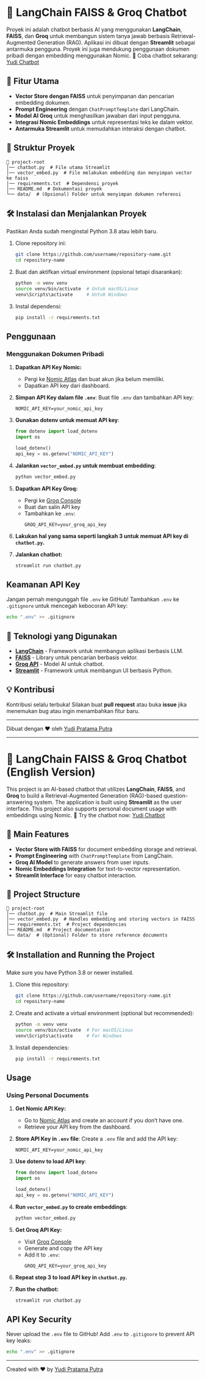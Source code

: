 # 📌 LangChain FAISS & Groq Chatbot

Proyek ini adalah chatbot berbasis AI yang menggunakan **LangChain**, **FAISS**, dan **Groq** untuk membangun sistem tanya jawab berbasis Retrieval-Augmented Generation (RAG). Aplikasi ini dibuat dengan **Streamlit** sebagai antarmuka pengguna.
Proyek ini juga mendukung penggunaan dokumen pribadi dengan embedding menggunakan Nomic.
🔗 Coba chatbot sekarang: [Yudi Chatbot](https://yudichatbot.streamlit.app/)

## 🚀 Fitur Utama
- **Vector Store dengan FAISS** untuk penyimpanan dan pencarian embedding dokumen.
- **Prompt Engineering** dengan `ChatPromptTemplate` dari LangChain.
- **Model AI Groq** untuk menghasilkan jawaban dari input pengguna.
- **Integrasi Nomic Embeddings** untuk representasi teks ke dalam vektor.
- **Antarmuka Streamlit** untuk memudahkan interaksi dengan chatbot.

## 📂 Struktur Proyek
```
📂 project-root
│── chatbot.py  # File utama Streamlit
│── vector_embed.py  # File melakukan embedding dan menyimpan vector ke faiss
│── requirements.txt  # Dependensi proyek
│── README.md  # Dokumentasi proyek
└── data/  # (Opsional) Folder untuk menyimpan dokumen referensi
```

## 🛠 Instalasi dan Menjalankan Proyek
Pastikan Anda sudah menginstal Python 3.8 atau lebih baru.

1. Clone repository ini:
   ```sh
   git clone https://github.com/username/repository-name.git
   cd repository-name
   ```
2. Buat dan aktifkan virtual environment (opsional tetapi disarankan):
   ```sh
   python -m venv venv
   source venv/bin/activate  # Untuk macOS/Linux
   venv\Scripts\activate     # Untuk Windows
   ```
3. Instal dependensi:
   ```sh
   pip install -r requirements.txt
   ```

## Penggunaan
### Menggunakan Dokumen Pribadi
1. **Dapatkan API Key Nomic:**
   - Pergi ke [Nomic Atlas](https://atlas.nomic.ai/) dan buat akun jika belum memiliki.
   - Dapatkan API key dari dashboard.
   
2. **Simpan API Key dalam file `.env`**:
   Buat file `.env` dan tambahkan API key:
   ```env
   NOMIC_API_KEY=your_nomic_api_key
   ```

3. **Gunakan dotenv untuk memuat API key**:
   ```python
   from dotenv import load_dotenv
   import os
   
   load_dotenv()
   api_key = os.getenv("NOMIC_API_KEY")
   ```

4. **Jalankan `vector_embed.py` untuk membuat embedding**:
   ```sh
   python vector_embed.py
   ```

5. **Dapatkan API Key Groq:**
   - Pergi ke [Groq Console](https://console.groq.com/keys)
   - Buat dan salin API key
   - Tambahkan ke `.env`:
     ```env
     GROQ_API_KEY=your_groq_api_key
     ```

6. **Lakukan hal yang sama seperti langkah 3 untuk memuat API key di `chatbot.py`.**

7. **Jalankan chatbot:**
   ```sh
   streamlit run chatbot.py
   ```

## Keamanan API Key
Jangan pernah mengunggah file `.env` ke GitHub! Tambahkan `.env` ke `.gitignore` untuk mencegah kebocoran API key:
```sh
echo ".env" >> .gitignore
```

## 📌 Teknologi yang Digunakan
- **[LangChain](https://www.langchain.com/)** - Framework untuk membangun aplikasi berbasis LLM.
- **[FAISS](https://faiss.ai/)** - Library untuk pencarian berbasis vektor.
- **[Groq API](https://groq.com/)** - Model AI untuk chatbot.
- **[Streamlit](https://streamlit.io/)** - Framework untuk membangun UI berbasis Python.

## 💡 Kontribusi
Kontribusi selalu terbuka! Silakan buat **pull request** atau buka **issue** jika menemukan bug atau ingin menambahkan fitur baru.

---
Dibuat dengan ❤️ oleh [Yudi Pratama Putra](https://github.com/Yud1Pp)

---

# 📌 LangChain FAISS & Groq Chatbot (English Version)

This project is an AI-based chatbot that utilizes **LangChain**, **FAISS**, and **Groq** to build a Retrieval-Augmented Generation (RAG)-based question-answering system. The application is built using **Streamlit** as the user interface.
This project also supports personal document usage with embeddings using Nomic.
🔗 Try the chatbot now: [Yudi Chatbot](https://yudichatbot.streamlit.app/)

## 🚀 Main Features
- **Vector Store with FAISS** for document embedding storage and retrieval.
- **Prompt Engineering** with `ChatPromptTemplate` from LangChain.
- **Groq AI Model** to generate answers from user inputs.
- **Nomic Embeddings Integration** for text-to-vector representation.
- **Streamlit Interface** for easy chatbot interaction.

## 📂 Project Structure
```
📂 project-root
│── chatbot.py  # Main Streamlit file
│── vector_embed.py  # Handles embedding and storing vectors in FAISS
│── requirements.txt  # Project dependencies
│── README.md  # Project documentation
└── data/  # (Optional) Folder to store reference documents
```

## 🛠 Installation and Running the Project
Make sure you have Python 3.8 or newer installed.

1. Clone this repository:
   ```sh
   git clone https://github.com/username/repository-name.git
   cd repository-name
   ```
2. Create and activate a virtual environment (optional but recommended):
   ```sh
   python -m venv venv
   source venv/bin/activate  # For macOS/Linux
   venv\Scripts\activate     # For Windows
   ```
3. Install dependencies:
   ```sh
   pip install -r requirements.txt
   ```

## Usage
### Using Personal Documents
1. **Get Nomic API Key:**
   - Go to [Nomic Atlas](https://atlas.nomic.ai/) and create an account if you don’t have one.
   - Retrieve your API key from the dashboard.
   
2. **Store API Key in `.env` file**:
   Create a `.env` file and add the API key:
   ```env
   NOMIC_API_KEY=your_nomic_api_key
   ```

3. **Use dotenv to load API key**:
   ```python
   from dotenv import load_dotenv
   import os
   
   load_dotenv()
   api_key = os.getenv("NOMIC_API_KEY")
   ```

4. **Run `vector_embed.py` to create embeddings**:
   ```sh
   python vector_embed.py
   ```

5. **Get Groq API Key:**
   - Visit [Groq Console](https://console.groq.com/keys)
   - Generate and copy the API key
   - Add it to `.env`:
     ```env
     GROQ_API_KEY=your_groq_api_key
     ```

6. **Repeat step 3 to load API key in `chatbot.py`.**

7. **Run the chatbot:**
   ```sh
   streamlit run chatbot.py
   ```

## API Key Security
Never upload the `.env` file to GitHub! Add `.env` to `.gitignore` to prevent API key leaks:
```sh
echo ".env" >> .gitignore
```

---
Created with ❤️ by [Yudi Pratama Putra](https://github.com/Yud1Pp)
